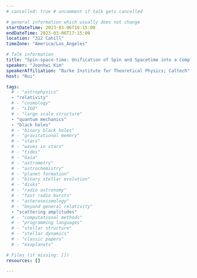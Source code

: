 ```yaml
---
# cancelled: true # uncomment if talk gets cancelled

# general information which usually does not change
startDateTime: 2023-03-06T16:15:00
endDateTime: 2023-03-06T17:15:00
location: "312 Cahill"
timeZone: "America/Los_Angeles"

# Talk information
title: "Spin-space-time: Unification of Spin and Spacetime into a Complex Geometry"
speaker: "Joonhwi Kim"
speakerAffiliation: "Burke Institute for Theoretical Physics; Caltech"
host: "Rui"

tags:
  # - "astrophysics"
  - "relativity"
  # - "cosmology"
  # - "LIGO"
  # - "large scale structure"
  - "quantum mechanics"
  - "black holes"
  # - "binary black holes"
  # - "gravitational memory"
  # - "stars"
  # - "waves in stars"
  # - "tides"
  # - "Gaia"
  # - "astrometry"
  # - "astrochemistry"
  # - "planet formation"
  # - "binary stellar evolution"
  # - "disks"
  # - "radio astronomy"
  # - "fast radio bursts"
  # - "asteroseismology"
  # - "beyond general relativity"
  - "scattering amplitudes"
  # - "computational methods"
  # - "programming languages"
  # - "stellar structure"
  # - "stellar dynamics"
  # - "classic papers"
  # - "exoplanets"

# Files (if missing: [])
resources: []

---
```



